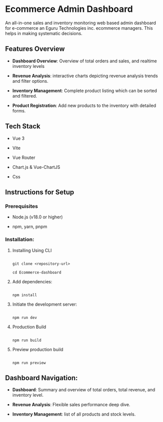 # Ecommerce Admin Dashboard

An all-in-one sales and inventory monitoring web based admin dashboard for e-commerce an Eguru Technologies inc. ecommerce managers. This helps in making systematic decisions.

## Features Overview

- **Dashboard Overview**: Overview of total orders and sales, and realtime inventory levels

- **Revenue Analysis**: interactive charts depicting revenue analysis trends and filter options.

- **Inventory Management**: Complete product listing which can be sorted and filtered.

- **Product Registration**: Add new products to the inventory with detailed forms.

## Tech Stack

- Vue 3

- Vite

- Vue Router

- Chart.js & Vue-ChartJS

- Css

## Instructions for Setup

### Prerequisites

- Node.js (v18.0 or higher)

- npm, yarn, pnpm

### Installation:

1. Installing Using CLI

   ```

   git clone <repository-url>

   cd Ecommerce-dashboard

   ```

2. Add dependencies:

   ```

   npm install

   ```

3. Initiate the development server:

   ```

   npm run dev

   ```

4. Production Build

   ```

   npm run build

   ```

5. Preview production build

   ```

   npm run preview

   ```

## Dashboard Navigation:

- **Dashboard**: Summary and overview of total orders, total revenue, and inventory level.

- **Revenue Analysis**: Flexible sales performance deep dive.

- **Inventory Management**: list of all products and stock levels.


